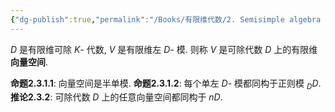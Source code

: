 ```yaml
---
{"dg-publish":true,"permalink":"/Books/有限维代数/2. Semisimple algebra 半单代数/2.3 向量空间和矩阵/","dgPassFrontmatter":true,"created":"2024-08-13T20:14:06.184+08:00","updated":"2024-08-13T20:36:15.249+08:00"}
---
```


$D$ 是有限维可除 $K$- 代数, $V$ 是有限维左 $D$- 模. 则称 $V$ 是可除代数 $D$ 上的有限维**向量空间**.

**命题2.3.1.1**: 向量空间是半单模.
**命题2.3.1.2**: 每个单左 $D$- 模都同构于正则模 $_DD$.
**推论2.3.2**: 可除代数 $D$ 上的任意向量空间都同构于 $nD$.
